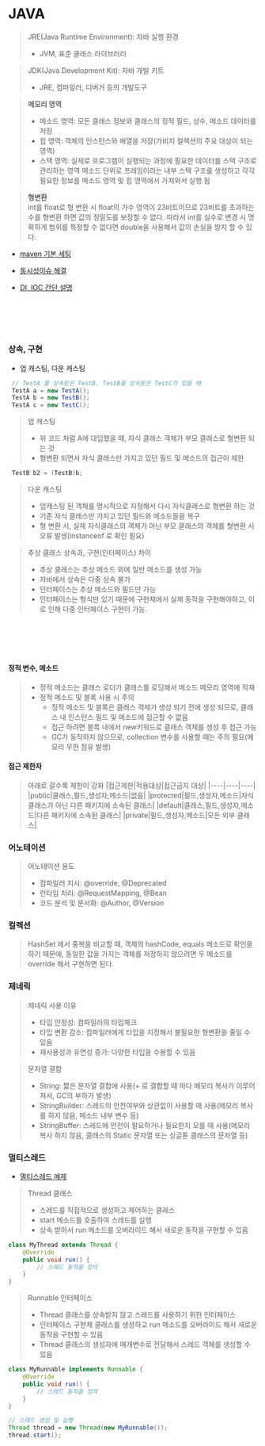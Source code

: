 # JAVA

> JRE(Java Runtime Environment): 자바 실행 환경
> * JVM, 표준 클래스 라이브러리

> JDK(Java Development Kit): 자바 개발 키트
> * JRE, 컴파일러, 디버거 등의 개발도구

> ****메모리 영역****
> * 메소드 영역: 모든 클래스 정보와 클래스의 정적 필드, 상수, 메소드 데이터를 저장
> * 힙 영역: 객체의 인스턴스와 배열을 저장(가비지 컬렉션의 주요 대상이 되는 영역)
> * 스택 영역: 실제로 프로그램이 실행되는 과정에 필요한 데이터를 스택 구조로 관리하는 영역
>            메소드 단위로 프레임이라는 내부 스택 구조를 생성하고 각각 필요한 정보를 메소드 영역 및 힙 영역에서 가져와서 실행 됨

> ****형변환****  
> int를 float로 형 변환 시 float의 가수 영역이 23비트이므로 23비트를 초과하는 수를 형변환 하면 값의 정밀도를 보장할 수 없다.
> 따라서 int를 실수로 변경 시 명확하게 범위를 특정할 수 없다면 double을 사용해서 값의 손실을 방지 할 수 있다.

* [maven 기본 세팅](https://byul91oh.tistory.com/304)



* [동시성이슈 해결](https://thalals.tistory.com/370)

* [DI, IOC 간단 설명](https://velog.io/@gillog/Spring-DIDependency-Injection)


<br><br>
----
### 상속, 구현
* 업 캐스팅, 다운 캐스팅
```java
 // TestA 를 상속받은 TestB, TestB를 상속받은 TestC가 있을 때
 TestA a = new TestA();
 TestA b = new TestB();
 TestA c = new TestC();
```
> 업 캐스팅  
> * 위 코드 처럼 A에 대입했을 때, 자식 클래스 객체가 부모 클래스로 형변환 되는 것
> * 형변환 되면서 자식 클래스만 가지고 있던 필드 및 메소드의 접근이 제한
```java
 TestB b2 = (TestB)b;
```
> 다운 캐스팅  
> * 업캐스팅 된 객체를 명시적으로 지정해서 다시 자식클래스로 형변환 하는 것
> * 기존 자식 클래스만 가지고 있던 필드와 메소드들을 복구
> * 형 변환 시, 실제 자식클래스의 객체가 아닌 부모 클래스의 객체를 형변환 시 오류 발생(instanceof 로 확인 필요)

> 추상 클래스 상속과, 구현(인터페이스) 차이
> * 추상 클래스는 추상 메소드 외에 일반 메소드를 생성 가능
> * 자바에서 상속은 다중 상속 불가
> * 인터페이스는 추상 메소드와 필드만 가능
> * 인터페이스는 형식만 있기 때문에 구현체에서 실제 동작을 구현해야하고, 이로 인해 다중 인터페이스 구현이 가능.



<br><br>
----
#### 정적 변수, 메소드
> * 정적 메소드는 클래스 로더가 클래스를 로딩해서 메소드 메모리 영역에 적재
> * 정적 메소드 및 블록 사용 시 주의
>   * 정적 메소드 및 블록은 클래스 객체가 생성 되기 전에 생성 되므로, 클래스 내 인스턴스 필드 및 메소드에 접근할 수 없음
>   * 접근 하려면 블륵 내에서 new키워드로 클래스 객체를 생성 후 접근 가능
>   * GC가 동작하지 않으므로, collection 변수를 사용할 때는 주의 필요(메모리 무한 점유 발생)


#### 접근 제한자
> 아래로 갈수록 제한이 강화
> |접근제한|적용대상|접근금지 대상|
> |----|----|----|
> |public|클래스,필드,생성자,메소드|없음|
> |protected|필드,생성자,메소드|자식 클래스가 아닌 다른 패키지에 소속된 클래스|
> |default|클래스,필드,생성자,메소드|다른 패키지에 소속된 클래스|
> |private|필드,생성자,메소드|모든 외부 클래스|


### 어노테이션  
> 어노테이션 용도  
> * 컴파일러 지시: @override, @Deprecated
> * 런타임 처리: @RequestMapping, @Bean
> * 코드 분석 및 문서화: @Author, @Version


### 컬렉션
> HashSet 에서 중복을 비교할 때, 객체의 hashCode, equals 메소드로 확인을 하기 때문에,
> 동일한 값을 가지는 객체를 저장하지 않으려면 두 메소드를 override 해서 구현하면 된다.

### 제네릭  
> 제네릭 사용 이유  
> * 타입 안정성: 컴파일러의 타입체크
> * 타입 변환 감소: 컴파일러에게 타입을 지정해서 불필요한 형변환을 줄일 수 있음
> * 재사용성과 유연성 증가: 다양한 타입을 수용할 수 있음 


> 문자열 결합  
> * String: 짧은 문자열 결합에 사용(+ 로 결합할 때 마다 메모리 복사가 이루어져서, GC의 부하가 발생)
> * StringBuilder: 스레드의 안전여부와 상관없이 사용할 때 사용(메모리 복사를 하지 않음, 메소드 내부 변수 등)
> * StringBuffer: 스레드에 안전이 필요하거나 필요한지 모를 때 사용(메모리 복사 하지 않음, 클래스의 Static 문자열 또는 싱글톤 클래스의 문자열 등)


### 멀티스레드
* [멀티스레드 예제](https://withhamit.tistory.com/522)
> Thread 클래스
> * 스레드를 직접적으로 생성하고 제어하는 클래스
> * start 메소드를 호출하여 스레드를 실행
> * 상속 받아서 run 메소드를 오버라이드 해서 새로운 동작을 구현할 수 있음
```java
class MyThread extends Thread {
    @Override
    public void run() {
        // 스레드 동작을 정의
    }
}
```
> Runnable 인터페이스
> * Thread 클래스를 상속받지 않고 스레드를 사용하기 위한 인터페이스
> * 인터페이스 구현체 클래스를 생성하고 run 메소드를 오버라이드 해서 새로운 동작을 구현할 수 있음
> * Thread 클래스의 생성자에 매개변수로 전달해서 스레드 객체를 생성할 수 있음
```java
class MyRunnable implements Runnable {
    @Override
    public void run() {
        // 스레드 동작을 정의
    }
}

// 스레드 생성 및 실행
Thread thread = new Thread(new MyRunnable());
thread.start();

```
